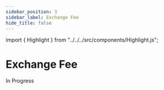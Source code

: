 ```yaml
---
sidebar_position: 3
sidebar_label: Exchange Fee
hide_title: false
---
```


import { Highlight } from "../../../src/components/Highlight.js";

# Exchange Fee

<Highlight color="#ffba00"> In Progress </Highlight>
